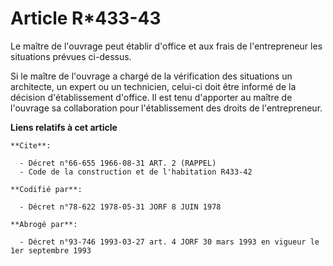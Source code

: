 # Article R*433-43

Le maître de l'ouvrage peut établir d'office et aux frais de l'entrepreneur les situations prévues ci-dessus.

Si le maître de l'ouvrage a chargé de la vérification des situations un architecte, un expert ou un technicien, celui-ci doit
être informé de la décision d'établissement d'office. Il est tenu d'apporter au maître de l'ouvrage sa collaboration pour
l'établissement des droits de l'entrepreneur.

**Liens relatifs à cet article**

	**Cite**:

	  - Décret n°66-655 1966-08-31 ART. 2 (RAPPEL)
	  - Code de la construction et de l'habitation R433-42

	**Codifié par**:

	  - Décret n°78-622 1978-05-31 JORF 8 JUIN 1978

	**Abrogé par**:

	  - Décret n°93-746 1993-03-27 art. 4 JORF 30 mars 1993 en vigueur le 1er septembre 1993

